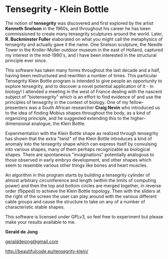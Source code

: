# Tensegrity - Klein Bottle #

The notion of **tensegrity** was discovered and first explored by the artist **Kenneth Snelson** in the 1960s, and throughout his career he has been commissioned to create many tensegrity sculptures around the world.  Later, **R. Buckminster Fuller** elaborated on what you might call the metaphysics of tensegrity and actually gave it the name.  One Snelson sculpture, the Needle Tower in the Kroller-Muller outdoor museum in the east of Holland, captured my interest in the mid-1990's, and I have been interested in the structural principle ever since.

This software has taken many forms throughout the last decade and a half, having been restructured and rewritten a number of times.  This particular Tensegrity Klein Bottle program is intended to give people an opportunity to explore tensegrity, and to discover a novel potential application of it - in biology!  I attended a meeting in the west of France dealing with the nascent subject of "biotensegrity" which is an effort to find evidence of and use the principles of tensegrity in the context of biology.  One of my fellow-presenters was a South African researcher **Craig Nevin** who introduced us to the idea of finding Mobius shapes throughout the body, as a kind of organizing principle, and he suggested extending this to the higher-dimensional analogue, the Klein Bottle.

Experimentation with the Klein Bottle shape as realized through tensegrity has shown that the extra "twist" of the Klein Bottle introduces a kind of anomaly into the tensegrity shape which can express itself by convulsing into various shapes, many of them perhaps recognizable as biological shapes.  There are spontaneous "invaginations" potentially analogous to those observed in early embryo development, and other shapes which seem to resemble various other things like bones and heart muscles.

An algorithm in this program starts by building a tensegrity cylinder of almost arbitrary circumference and length (within the limits of computing power) and then the top and bottom circles are merged together, in reverse order (flipped) to achieve the Klein Bottle topology.  Then with the sliders at the right of the screen the user can play around with the various different cable groups and cause the structure to take on any of a number of characteristic stable shapes.

This software is licensed under GPLv3, so feel free to experiment but please make your results available to me.

**Gerald de Jong**

geralddejong@gmail.com

http://beautifulcode.eu/tensegrity-klein/

